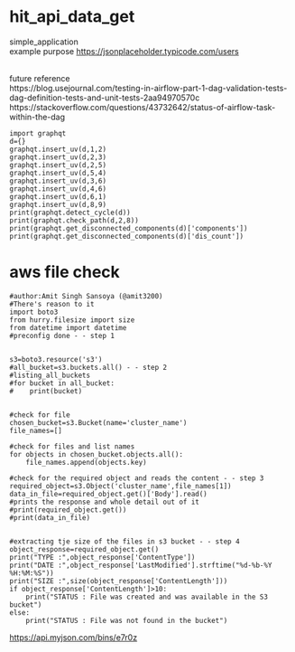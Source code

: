 # hit_api_data_get
simple_application<br>
example purpose
https://jsonplaceholder.typicode.com/users

<br>
future reference<br>
https://blog.usejournal.com/testing-in-airflow-part-1-dag-validation-tests-dag-definition-tests-and-unit-tests-2aa94970570c
<br>
https://stackoverflow.com/questions/43732642/status-of-airflow-task-within-the-dag

<br>


```
import graphqt
d={}
graphqt.insert_uv(d,1,2)
graphqt.insert_uv(d,2,3)
graphqt.insert_uv(d,2,5)
graphqt.insert_uv(d,5,4)
graphqt.insert_uv(d,3,6)
graphqt.insert_uv(d,4,6)
graphqt.insert_uv(d,6,1)
graphqt.insert_uv(d,8,9)
print(graphqt.detect_cycle(d))
print(graphqt.check_path(d,2,8))
print(graphqt.get_disconnected_components(d)['components'])
print(graphqt.get_disconnected_components(d)['dis_count'])
```

# aws file check

```
#author:Amit Singh Sansoya (@amit3200)
#There's reason to it
import boto3
from hurry.filesize import size	
from datetime import datetime
#preconfig done - - step 1


s3=boto3.resource('s3')
#all_bucket=s3.buckets.all() - - step 2
#listing_all_buckets
#for bucket in all_bucket:
#    print(bucket)


#check for file
chosen_bucket=s3.Bucket(name='cluster_name')
file_names=[]

#check for files and list names
for objects in chosen_bucket.objects.all():
    file_names.append(objects.key)

#check for the required object and reads the content - - step 3
required_object=s3.Object('cluster_name',file_names[1])
data_in_file=required_object.get()['Body'].read()
#prints the response and whole detail out of it
#print(required_object.get())
#print(data_in_file)


#extracting tje size of the files in s3 bucket - - step 4
object_response=required_object.get()
print("TYPE :",object_response['ContentType'])
print("DATE :",object_response['LastModified'].strftime("%d-%b-%Y %H:%M:%S"))
print("SIZE :",size(object_response['ContentLength']))
if object_response['ContentLength']>10:
    print("STATUS : File was created and was available in the S3 bucket")
else:
    print("STATUS : File was not found in the bucket")

```

https://api.myjson.com/bins/e7r0z

